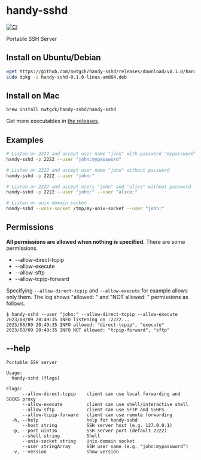 # handy-sshd
[![CI](https://github.com/nwtgck/handy-sshd/actions/workflows/ci.yml/badge.svg)](https://github.com/nwtgck/handy-sshd/actions/workflows/ci.yml)

Portable SSH Server

## Install on Ubuntu/Debian

```bash
wget https://github.com/nwtgck/handy-sshd/releases/download/v0.1.0/handy-sshd-0.1.0-linux-amd64.deb
sudo dpkg -i handy-sshd-0.1.0-linux-amd64.deb 
```

## Install on Mac

```bash
brew install nwtgck/handy-sshd/handy-sshd
```

Get more executables in [the releases](https://github.com/nwtgck/handy-sshd/releases).

## Examples

```bash
# Listen on 2222 and accept user name "john" with password "mypassword"
handy-sshd -p 2222 --user "john:mypassword"
```

```bash
# Listen on 2222 and accept user name "john" without password
handy-sshd -p 2222 --user "john:"
```

```bash
# Listen on 2222 and accept users "john" and "alice" without password
handy-sshd -p 2222 --user "john:" --user "alice:"
```

```bash
# Listen on unix domain socket
handy-sshd --unix-socket /tmp/my-unix-socket --user "john:"
```

## Permissions
**All permissions are allowed when nothing is specified.** There are some permissions.
* --allow-direct-tcpip
* --allow-execute
* --allow-sftp
* --allow-tcpip-forward

Specifying `--allow-direct-tcpip` and `--allow-execute` for example allows only them.
The log shows "allowed: " and "NOT allowed: " permissions as follows.

```console
$ handy-sshd --user "john:" --allow-direct-tcpip --allow-execute
2023/08/09 20:49:35 INFO listening on :2222...
2023/08/09 20:49:35 INFO allowed: "direct-tcpip", "execute"
2023/08/09 20:49:35 INFO NOT allowed: "tcpip-forward", "sftp"
```

## --help

```
Portable SSH server

Usage:
  handy-sshd [flags]

Flags:
      --allow-direct-tcpip    client can use local forwarding and SOCKS proxy
      --allow-execute         client can use shell/interactive shell
      --allow-sftp            client can use SFTP and SSHFS
      --allow-tcpip-forward   client can use remote forwarding
  -h, --help                  help for handy-sshd
      --host string           SSH server host (e.g. 127.0.0.1)
  -p, --port uint16           SSH server port (default 2222)
      --shell string          Shell
      --unix-socket string    Unix-domain socket
      --user stringArray      SSH user name (e.g. "john:mypassword")
  -v, --version               show version
```
